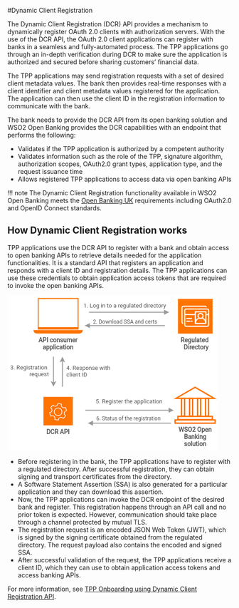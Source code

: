 #Dynamic Client Registration 

The Dynamic Client Registration (DCR) API provides a mechanism to dynamically register OAuth 2.0 clients with 
authorization servers. With the use of the DCR API, the OAuth 2.0 client applications can register with banks in a 
seamless and fully-automated process. The TPP applications go through an in-depth verification during DCR to 
make sure the application is authorized and secured before sharing customers’ financial data.

The TPP applications may send registration requests with a set of desired client metadata values. The bank 
then provides real-time responses with a client identifier and client metadata values registered for the 
application. The application can then use the client ID in the registration information to communicate with the bank. 

The bank needs to provide the DCR API from its open banking solution and WSO2  Open Banking provides the 
DCR capabilities with an endpoint that performs the following:

 - Validates if the TPP application is authorized by a competent authority
 - Validates information such as the role of the TPP, signature algorithm, authorization scopes, 
 OAuth2.0 grant types, application type, and the request issuance time
 - Allows registered TPP applications to access data via open banking APIs

!!! note 
    The Dynamic Client Registration functionality available in WSO2 Open Banking meets the 
    [Open Banking UK](https://openbankinguk.github.io/dcr-docs-pub/v3.3/dynamic-client-registration.html) requirements 
    including OAuth2.0 and OpenID Connect standards.

## How Dynamic Client Registration works

TPP applications use the DCR API to register with a bank and obtain access to open banking APIs to retrieve 
details needed for the application functionalities. It is a standard API that registers an application and responds 
with a client ID and registration details. The TPP applications can use these credentials to obtain 
application access tokens that are required to invoke the open banking APIs. 

![dynamic client registration](../assets/img/learn/dcr/dcr-flow.png)

   - Before registering in the bank, the TPP applications have to register with a regulated directory. After successful registration, they can obtain signing and transport certificates from the directory.
   - A Software Statement Assertion (SSA) is also generated for a particular application and they can download this assertion.
   - Now, the TPP applications can invoke the DCR endpoint of the desired bank and register. This registration happens through an API call and no prior token is expected. However, communication should take place through a channel protected by mutual TLS.
   - The registration request is an encoded JSON Web Token (JWT), which is signed by the signing certificate obtained from the regulated directory. The request payload also contains the encoded and signed SSA.
   - After successful validation of the request, the TPP applications receive a client ID, which they can use to obtain application access tokens and access banking APIs. 

For more information, see [TPP Onboarding using Dynamic Client Registration API]((https://uk.ob.docs.wso2.com/en/latest/try-out/dynamic-client-registration-flow/)).



